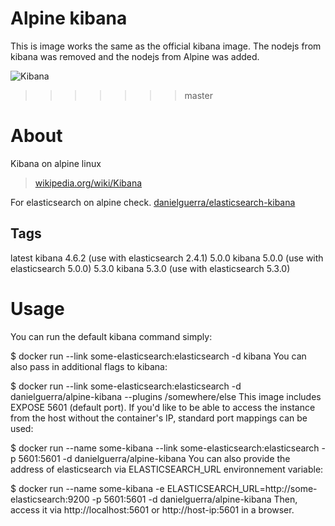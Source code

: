 # Alpine kibana
This is image works the same as the official kibana image.
The nodejs from kibana was removed and the nodejs from Alpine
was added.

![Kibana](https://www.runabove.com/images/apps/elasticsearch-and-kibana.png)
>>>>>>> master

# About
Kibana on alpine linux
> [wikipedia.org/wiki/Kibana](https://en.wikipedia.org/wiki/Kibana)

For elasticsearch on alpine check.
[danielguerra/elasticsearch-kibana](https://hub.docker.com/r/danielguerra/elasticsearch-kibana/)

## Tags

latest  kibana 4.6.2 (use with elasticsearch 2.4.1)
5.0.0   kibana 5.0.0 (use with elasticsearch 5.0.0)
5.3.0   kibana 5.3.0 (use with elasticsearch 5.3.0)


# Usage

You can run the default kibana command simply:

$ docker run --link some-elasticsearch:elasticsearch -d kibana
You can also pass in additional flags to kibana:

$ docker run --link some-elasticsearch:elasticsearch -d danielguerra/alpine-kibana --plugins /somewhere/else
This image includes EXPOSE 5601 (default port). If you'd like to be able to access the instance from the host without the container's IP, standard port mappings can be used:

$ docker run --name some-kibana --link some-elasticsearch:elasticsearch -p 5601:5601 -d danielguerra/alpine-kibana
You can also provide the address of elasticsearch via ELASTICSEARCH_URL environnement variable:

$ docker run --name some-kibana -e ELASTICSEARCH_URL=http://some-elasticsearch:9200 -p 5601:5601 -d danielguerra/alpine-kibana
Then, access it via http://localhost:5601 or http://host-ip:5601 in a browser.
